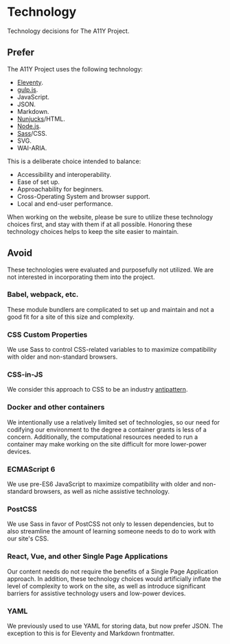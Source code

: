 # Technology

Technology decisions for The A11Y Project.


## Prefer

The A11Y Project uses the following technology:

- [Eleventy](https://www.11ty.dev/).
- [gulp.js](https://gulpjs.com/).
- JavaScript.
- JSON.
- Markdown.
- [Nunjucks](https://mozilla.github.io/nunjucks/)/HTML.
- [Node.js](https://nodejs.org/en/).
- [Sass](https://sass-lang.com/)/CSS.
- SVG.
- WAI-ARIA.

This is a deliberate choice intended to balance:

- Accessibility and interoperability.
- Ease of set up.
- Approachability for beginners.
- Cross-Operating System and browser support.
- Local and end-user performance.

When working on the website, please be sure to utilize these technology choices first, and stay with them if at all possible. Honoring these technology choices helps to keep the site easier to maintain.


## Avoid

These technologies were evaluated and purposefully not utilized. We are not interested in incorporating them into the project.

### Babel, webpack, etc.

These module bundlers are complicated to set up and maintain and not a good fit for a site of this size and complexity.

### CSS Custom Properties

We use Sass to control CSS-related variables to to maximize compatibility with older and non-standard browsers.

### CSS-in-JS

We consider this approach to CSS to be an industry [antipattern](https://en.wikipedia.org/wiki/Anti-pattern).

### Docker and other containers

We intentionally use a relatively limited set of technologies, so our need for codifying our environment to the degree a container grants is less of a concern. Additionally, the computational resources needed to run a container may make working on the site difficult for more lower-power devices.

### ECMAScript 6

We use pre-ES6 JavaScript to maximize compatibility with older and non-standard browsers, as well as niche assistive technology.

### PostCSS

We use Sass in favor of PostCSS not only to lessen dependencies, but to also streamline the amount of learning someone needs to do to work with our site's CSS.

### React, Vue, and other Single Page Applications

Our content needs do not require the benefits of a Single Page Application approach. In addition, these technology choices would artificially inflate the level of complexity to work on the site, as well as introduce significant barriers for assistive technology users and low-power devices.

### YAML

We previously used to use YAML for storing data, but now prefer JSON. The exception to this is for Eleventy and Markdown frontmatter.
